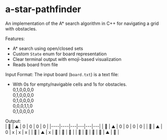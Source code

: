 # a-star-pathfinder
An implementation of the A* search algorithm in C++ for navigating a grid with obstacles.

Features:
- A* search using open/closed sets
- Custom `State` enum for board representation
- Clear terminal output with emoji-based visualization
- Reads board from file

Input Format:
The input board (`board.txt`) is a text file:
- With 0s for empty/navigable cells and 1s for obstacles.<br/>
0,1,0,0,0,0<br/>
0,1,0,0,0,0<br/>
0,1,0,0,0,0<br/>
0,0,0,1,1,0<br/>
0,1,0,0,0,0<br/>

Output:<br/>
| 🚦 | ⛰️  | 0 | 0 | 0 | 0 |
|----|----|---|---|---|---|
| 🚗 | ⛰️  | 0 | 0 | 0 | 0 |
| 🚗 | ⛰️  | 0 | x | x | x |
| 🚗 | ⛰️  | x | 🚗 | 🚗 | 🚗 |
| 🚗 | 🚗 | 🚗 | 🚗 | ⛰️  | 🏁 |

